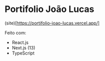 # Portifolio João Lucas

(site)[https://portifolio-joao-lucas.vercel.app/]

Feito com:
- React.js
- Next.js (13)
- TypeScript
